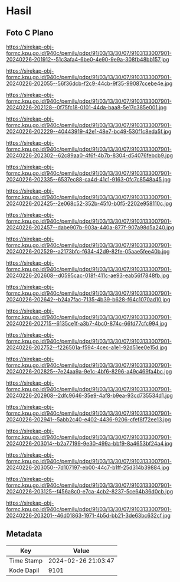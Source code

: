 # Hasil

## Foto C Plano

https://sirekap-obj-formc.kpu.go.id/940c/pemilu/pdpr/91/03/13/30/07/9103133007901-20240226-201912--51c3afa4-6be0-4e90-9e9a-308fb48bb157.jpg

https://sirekap-obj-formc.kpu.go.id/940c/pemilu/pdpr/91/03/13/30/07/9103133007901-20240226-202055--56f36dcb-f2c9-44cb-9f35-99087ccebe4e.jpg

https://sirekap-obj-formc.kpu.go.id/940c/pemilu/pdpr/91/03/13/30/07/9103133007901-20240226-202128--0f75fc18-0101-44da-baa8-5e17c385e001.jpg

https://sirekap-obj-formc.kpu.go.id/940c/pemilu/pdpr/91/03/13/30/07/9103133007901-20240226-202229--40443919-42e1-48e7-bc49-530f1c8eda5f.jpg

https://sirekap-obj-formc.kpu.go.id/940c/pemilu/pdpr/91/03/13/30/07/9103133007901-20240226-202302--62c89aa0-4f6f-4b7b-8304-d54076febcb9.jpg

https://sirekap-obj-formc.kpu.go.id/940c/pemilu/pdpr/91/03/13/30/07/9103133007901-20240226-202335--6537ec88-ca4d-41c1-9163-0fc7c8548a45.jpg

https://sirekap-obj-formc.kpu.go.id/940c/pemilu/pdpr/91/03/13/30/07/9103133007901-20240226-202425--2e068c52-352b-45f0-b0f5-2202e958110c.jpg

https://sirekap-obj-formc.kpu.go.id/940c/pemilu/pdpr/91/03/13/30/07/9103133007901-20240226-202457--dabe907b-903a-440a-877f-907a98d5a240.jpg

https://sirekap-obj-formc.kpu.go.id/940c/pemilu/pdpr/91/03/13/30/07/9103133007901-20240226-202529--a2173bfc-f634-42d9-82fe-05aae5fee40b.jpg

https://sirekap-obj-formc.kpu.go.id/940c/pemilu/pdpr/91/03/13/30/07/9103133007901-20240226-202608--d0595cac-018f-411c-ae93-eab56f7848fb.jpg

https://sirekap-obj-formc.kpu.go.id/940c/pemilu/pdpr/91/03/13/30/07/9103133007901-20240226-202642--b24a7fac-7135-4b39-b628-f64c1070ad10.jpg

https://sirekap-obj-formc.kpu.go.id/940c/pemilu/pdpr/91/03/13/30/07/9103133007901-20240226-202715--6135ce1f-a3b7-4bc0-874c-66fd77cfc994.jpg

https://sirekap-obj-formc.kpu.go.id/940c/pemilu/pdpr/91/03/13/30/07/9103133007901-20240226-202752--f226501a-f594-4cec-a1e1-92d51ee0e15d.jpg

https://sirekap-obj-formc.kpu.go.id/940c/pemilu/pdpr/91/03/13/30/07/9103133007901-20240226-202825--7e24aa9a-9e1c-4bf6-8296-a49c469fa4bc.jpg

https://sirekap-obj-formc.kpu.go.id/940c/pemilu/pdpr/91/03/13/30/07/9103133007901-20240226-202908--2dfc9646-35e9-4af8-b9ea-93cd735534d1.jpg

https://sirekap-obj-formc.kpu.go.id/940c/pemilu/pdpr/91/03/13/30/07/9103133007901-20240226-202941--5abb2c40-e402-4436-9206-cfef8f72ee13.jpg

https://sirekap-obj-formc.kpu.go.id/940c/pemilu/pdpr/91/03/13/30/07/9103133007901-20240226-203014--b2a77199-9e30-499a-bbf9-8a4653bf24a4.jpg

https://sirekap-obj-formc.kpu.go.id/940c/pemilu/pdpr/91/03/13/30/07/9103133007901-20240226-203050--7d107197-eb00-44c7-b1ff-25d314b39884.jpg

https://sirekap-obj-formc.kpu.go.id/940c/pemilu/pdpr/91/03/13/30/07/9103133007901-20240226-203125--f456a8c0-e7ca-4cb2-8237-5ce64b36d0cb.jpg

https://sirekap-obj-formc.kpu.go.id/940c/pemilu/pdpr/91/03/13/30/07/9103133007901-20240226-203201--46d01863-1971-4b5d-bb21-3de63bc632cf.jpg


## Metadata

| Key        | Value               |
| ---------- | ------------------- |
| Time Stamp | 2024-02-26 21:03:47 |
| Kode Dapil | 9101                |



